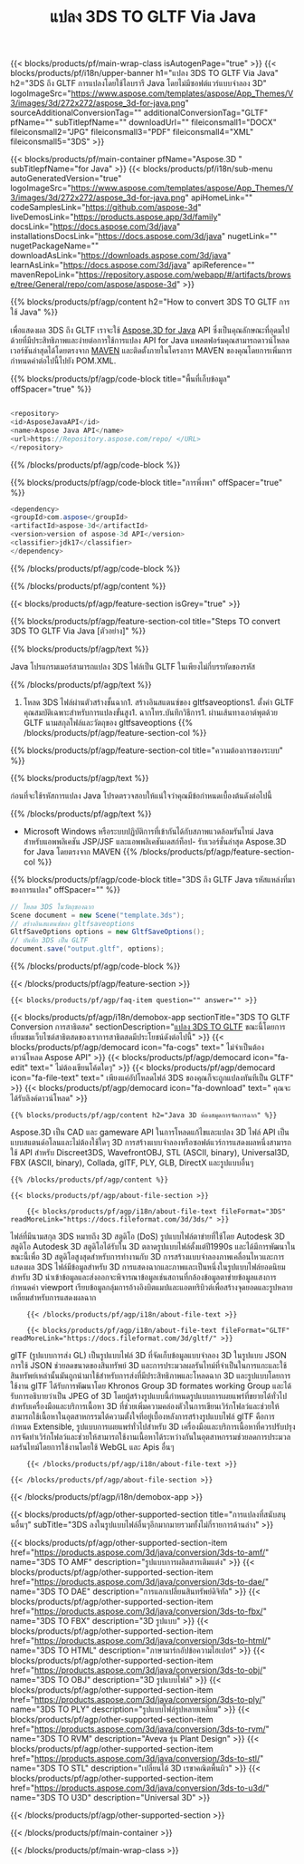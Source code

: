 ﻿---
title: แปลง 3DS TO GLTF Via Java 
weight: 1830
url: /th/java/conversion/3ds-to-gltf/ 
description: ตัวอย่าง Java รหัสการแปลงสำหรับ 3DS รูปแบบเป็น GLTF ไฟล์ใช้โค้ดตัวอย่างนี้เพื่อแปลง 3DS เป็น GLTF ภายในเว็บหรือเดสก์ท็อป Java
---
{{< blocks/products/pf/main-wrap-class isAutogenPage="true" >}}
{{< blocks/products/pf/i18n/upper-banner h1="แปลง 3DS TO GLTF Via Java" h2="3DS ถึง GLTF การแปลงโดยใช้ไลบรารี Java โดยไม่มีซอฟต์แวร์แบบจำลอง 3D" logoImageSrc="https://www.aspose.com/templates/aspose/App_Themes/V3/images/3d/272x272/aspose_3d-for-java.png" sourceAdditionalConversionTag="" additionalConversionTag="GLTF" pfName="" subTitlepfName="" downloadUrl="" fileiconsmall1="DOCX" fileiconsmall2="JPG" fileiconsmall3="PDF" fileiconsmall4="XML" fileiconsmall5="3DS" >}}

{{< blocks/products/pf/main-container pfName="Aspose.3D " subTitlepfName="for Java" >}}
{{< blocks/products/pf/i18n/sub-menu autoGeneratedVersion="true" logoImageSrc="https://www.aspose.com/templates/aspose/App_Themes/V3/images/3d/272x272/aspose_3d-for-java.png" apiHomeLink="" codeSamplesLink="https://github.com/aspose-3d" liveDemosLink="https://products.aspose.app/3d/family" docsLink="https://docs.aspose.com/3d/java" installationsDocsLink="https://docs.aspose.com/3d/java" nugetLink="" nugetPackageName="" downloadAsLink="https://downloads.aspose.com/3d/java" learnAsLink="https://docs.aspose.com/3d/java" apiReference="" mavenRepoLink="https://repository.aspose.com/webapp/#/artifacts/browse/tree/General/repo/com/aspose/aspose-3d" >}}

{{% blocks/products/pf/agp/content h2="How to convert 3DS TO GLTF การใช้ Java" %}}

 เพื่อแสดงผล 3DS ถึง GLTF เราจะใช้
 [Aspose.3D for Java](https://products.aspose.com/3d/java) 
 API ซึ่งเป็นคุณลักษณะที่อุดมไปด้วยที่มีประสิทธิภาพและง่ายต่อการใช้การแปลง API for Java แพลตฟอร์มคุณสามารถดาวน์โหลดเวอร์ชันล่าสุดได้โดยตรงจาก
 [MAVEN](https://repository.aspose.com/webapp/#/artifacts/browse/tree/General/repo/com/aspose/aspose-3d) 
 และติดตั้งภายในโครงการ MAVEN ของคุณโดยการเพิ่มการกำหนดค่าต่อไปนี้ไปยัง POM.XML.

{{% blocks/products/pf/agp/code-block title="พื้นที่เก็บข้อมูล" offSpacer="true" %}}

```cs

<repository>
<id>AsposeJavaAPI</id>
<name>Aspose Java API</name>
<url>https://Repository.aspose.com/repo/ </URL>
</repository>


```

{{% /blocks/products/pf/agp/code-block %}}

{{% blocks/products/pf/agp/code-block title="การพึ่งพา" offSpacer="true" %}}

```cs
<dependency>
<groupId>com.aspose</groupId>
<artifactId>aspose-3d</artifactId>
<version>version of aspose-3d API</version>
<classifier>jdk17</classifier>
</dependency>


```

{{% /blocks/products/pf/agp/code-block %}}

{{% /blocks/products/pf/agp/content %}}

{{< blocks/products/pf/agp/feature-section isGrey="true" >}}

{{% blocks/products/pf/agp/feature-section-col title="Steps TO convert 3DS TO GLTF Via Java [ตัวอย่าง]" %}}

{{% blocks/products/pf/agp/text %}}

 Java โปรแกรมเมอร์สามารถแปลง 3DS ไฟล์เป็น GLTF ในเพียงไม่กี่บรรทัดของรหัส

{{% /blocks/products/pf/agp/text %}}

1. โหลด 3DS ไฟล์ผ่านตัวสร้างชั้นฉาก1. สร้างอินสแตนซ์ของ gltfsaveoptions1. ตั้งค่า GLTF คุณสมบัติเฉพาะสำหรับการแปลงขั้นสูง1. ฉากโทร.บันทึกวิธีการ1. ผ่านเส้นทางเอาต์พุตด้วย GLTF นามสกุลไฟล์และวัตถุของ gltfsaveoptions
{{% /blocks/products/pf/agp/feature-section-col %}}

{{% blocks/products/pf/agp/feature-section-col title="ความต้องการของระบบ" %}}

{{% blocks/products/pf/agp/text %}}

 ก่อนที่จะใช้รหัสการแปลง Java โปรดตรวจสอบให้แน่ใจว่าคุณมีข้อกำหนดเบื้องต้นดังต่อไปนี้

{{% /blocks/products/pf/agp/text %}}

- Microsoft Windows หรือระบบปฏิบัติการที่เข้ากันได้กับสภาพแวดล้อมรันไทม์ Java สำหรับแอพพลิเคชัน JSP/JSF และแอพพลิเคชันเดสก์ท็อป- รับเวอร์ชั่นล่าสุด Aspose.3D for Java โดยตรงจาก MAVEN
{{% /blocks/products/pf/agp/feature-section-col %}}

{{% blocks/products/pf/agp/code-block title="3DS ถึง GLTF Java รหัสแหล่งที่มาของการแปลง" offSpacer="" %}}

```cs
// โหลด 3DS ในวัตถุของฉาก 
Scene document = new Scene("template.3ds");
// สร้างอินสแตนซ์ของ gltfsaveoptions 
GltfSaveOptions options = new GltfSaveOptions();
// บันทึก 3DS เป็น GLTF 
document.save("output.gltf", options);   


```

{{% /blocks/products/pf/agp/code-block %}}

{{< /blocks/products/pf/agp/feature-section >}}

    {{< blocks/products/pf/agp/faq-item question="" answer="" >}}
 

<!-- aboutfile Starts -->

{{< blocks/products/pf/agp/i18n/demobox-app sectionTitle="3DS TO GLTF Conversion การสาธิตสด" sectionDescription="[แปลง 3DS TO GLTF](https://products.aspose.app/3d/conversion/3ds-to-gltf) ขณะนี้โดยการเยี่ยมชมเว็บไซต์สาธิตสดของเราการสาธิตสดมีประโยชน์ดังต่อไปนี้" >}}
        {{< blocks/products/pf/agp/democard icon="fa-cogs" text=" ไม่จำเป็นต้องดาวน์โหลด Aspose API" >}}
        {{< blocks/products/pf/agp/democard icon="fa-edit" text=" ไม่ต้องเขียนโค้ดใดๆ" >}}
        {{< blocks/products/pf/agp/democard icon="fa-file-text" text=" เพียงแค่อัปโหลดไฟล์ 3DS ของคุณก็จะถูกแปลงทันทีเป็น GLTF" >}}
        {{< blocks/products/pf/agp/democard icon="fa-download" text=" คุณจะได้รับลิงค์ดาวน์โหลด" >}}

    {{% blocks/products/pf/agp/content h2="Java 3D ห้องสมุดการจัดการฉาก" %}}

 Aspose.3D เป็น CAD และ gameware API ในการโหลดแก้ไขและแปลง 3D ไฟล์ API เป็นแบบสแตนด์อโลนและไม่ต้องใช้ใดๆ 3D การสร้างแบบจำลองหรือซอฟต์แวร์การแสดงผลหนึ่งสามารถใช้ API สำหรับ Discreet3DS, WavefrontOBJ, STL (ASCII, binary), Universal3D, FBX (ASCII, binary), Collada, glTF, PLY, GLB, DirectX และรูปแบบอื่นๆ 



    {{% /blocks/products/pf/agp/content %}}

    {{< blocks/products/pf/agp/about-file-section >}}

        {{< blocks/products/pf/agp/i18n/about-file-text fileFormat="3DS" readMoreLink="https://docs.fileformat.com/3d/3ds/" >}}

ไฟล์ที่มีนามสกุล 3DS หมายถึง 3D สตูดิโอ (DoS) รูปแบบไฟล์ตาข่ายที่ใช้โดย Autodesk 3D สตูดิโอ Autodesk 3D สตูดิโอได้รับใน 3D ตลาดรูปแบบไฟล์ตั้งแต่ปี1990s และได้มีการพัฒนาในขณะนี้เพื่อ 3D สตูดิโอสูงสุดสำหรับการทำงานกับ 3D การสร้างแบบจำลองภาพเคลื่อนไหวและการแสดงผล 3DS ไฟล์มีข้อมูลสำหรับ 3D การแสดงฉากและภาพและเป็นหนึ่งในรูปแบบไฟล์ยอดนิยมสำหรับ 3D นำเข้าข้อมูลและส่งออกจะพิจารณาข้อมูลเช่นสถานที่กล้องข้อมูลตาข่ายข้อมูลแสงการกำหนดค่า viewport เรียบข้อมูลกลุ่มการอ้างอิงบิตแมปและแอตทริบิวต์เพื่อสร้างจุดยอดและรูปหลายเหลี่ยมสำหรับการแสดงผลฉาก


        {{< /blocks/products/pf/agp/i18n/about-file-text >}}

        {{< blocks/products/pf/agp/i18n/about-file-text fileFormat="GLTF" readMoreLink="https://docs.fileformat.com/3d/gltf/" >}}

glTF (รูปแบบการส่ง GL) เป็นรูปแบบไฟล์ 3D ที่จัดเก็บข้อมูลแบบจำลอง 3D ในรูปแบบ JSON การใช้ JSON ช่วยลดขนาดของสินทรัพย์ 3D และการประมวลผลรันไทม์ที่จำเป็นในการแกะและใช้สินทรัพย์เหล่านั้นมันถูกนำมาใช้สำหรับการส่งที่มีประสิทธิภาพและโหลดฉาก 3D และรูปแบบโดยการใช้งาน glTF ได้รับการพัฒนาโดย Khronos Group 3D formates working Group และได้รับการอธิบายว่าเป็น JPEG of 3D โดยผู้สร้างรูปแบบนี้กำหนดรูปแบบการเผยแพร่ที่ขยายได้ทั่วไปสำหรับเครื่องมือและบริการเนื้อหา 3D ที่ช่วยเพิ่มความคล่องตัวในการเขียนเวิร์กโฟลว์และช่วยให้สามารถใช้เนื้อหาในอุตสาหกรรมได้ความตั้งใจที่อยู่เบื้องหลังการสร้างรูปแบบไฟล์ glTF คือการกำหนด Extensible, รูปแบบการเผยแพร่ทั่วไปสำหรับ 3D เครื่องมือและบริการเนื้อหาที่ควรปรับปรุงการจัดทำเวิร์กโฟลว์และช่วยให้สามารถใช้งานเนื้อหาได้ระหว่างกันในอุตสาหกรรมช่วยลดการประมวลผลรันไทม์โดยการใช้งานโดยใช้ WebGL และ Apis อื่นๆ


        {{< /blocks/products/pf/agp/i18n/about-file-text >}}

    {{< /blocks/products/pf/agp/about-file-section >}}

{{< /blocks/products/pf/agp/i18n/demobox-app >}}

<!-- aboutfile Ends -->

{{< blocks/products/pf/agp/other-supported-section title="การแปลงที่สนับสนุนอื่นๆ" subTitle="3DS ลงในรูปแบบไฟล์อื่นๆอีกมากมายรวมทั้งไม่กี่รายการด้านล่าง" >}}

{{< blocks/products/pf/agp/other-supported-section-item href="https://products.aspose.com/3d/java/conversion/3ds-to-amf/" name="3DS TO AMF" description="รูปแบบการผลิตสารเติมแต่ง" >}}
{{< blocks/products/pf/agp/other-supported-section-item href="https://products.aspose.com/3d/java/conversion/3ds-to-dae/" name="3DS TO DAE" description="การแลกเปลี่ยนสินทรัพย์ดิจิทัล" >}}
{{< blocks/products/pf/agp/other-supported-section-item href="https://products.aspose.com/3d/java/conversion/3ds-to-fbx/" name="3DS TO FBX" description="3D รูปแบบ" >}}
{{< blocks/products/pf/agp/other-supported-section-item href="https://products.aspose.com/3d/java/conversion/3ds-to-html/" name="3DS TO HTML" description="ภาษามาร์กอัปข้อความไฮเปอร์" >}}
{{< blocks/products/pf/agp/other-supported-section-item href="https://products.aspose.com/3d/java/conversion/3ds-to-obj/" name="3DS TO OBJ" description="3D รูปแบบไฟล์" >}}
{{< blocks/products/pf/agp/other-supported-section-item href="https://products.aspose.com/3d/java/conversion/3ds-to-ply/" name="3DS TO PLY" description="รูปแบบไฟล์รูปหลายเหลี่ยม" >}}
{{< blocks/products/pf/agp/other-supported-section-item href="https://products.aspose.com/3d/java/conversion/3ds-to-rvm/" name="3DS TO RVM" description="Aveva รุ่น Plant Design" >}}
{{< blocks/products/pf/agp/other-supported-section-item href="https://products.aspose.com/3d/java/conversion/3ds-to-stl/" name="3DS TO STL" description="เปลี่ยนได้ 3D เรขาคณิตพื้นผิว" >}}
{{< blocks/products/pf/agp/other-supported-section-item href="https://products.aspose.com/3d/java/conversion/3ds-to-u3d/" name="3DS TO U3D" description="Universal 3D" >}}

{{< /blocks/products/pf/agp/other-supported-section >}}

{{< /blocks/products/pf/main-container >}}
    
{{< /blocks/products/pf/main-wrap-class >}}